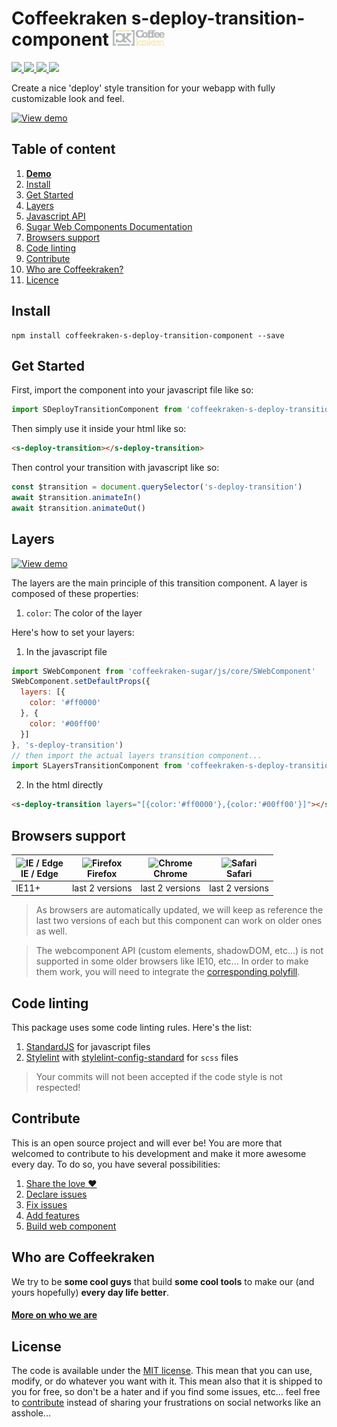 # Coffeekraken s-deploy-transition-component <img src=".resources/coffeekraken-logo.jpg" height="25px" />

<p>
	<!-- <a href="https://travis-ci.org/coffeekraken/s-deploy-transition-component">
		<img src="https://img.shields.io/travis/coffeekraken/s-deploy-transition-component.svg?style=flat-square" />
	</a> -->
	<a href="https://www.npmjs.com/package/coffeekraken-s-deploy-transition-component">
		<img src="https://img.shields.io/npm/v/coffeekraken-s-deploy-transition-component.svg?style=flat-square" />
	</a>
	<a href="https://github.com/coffeekraken/s-deploy-transition-component/blob/master/LICENSE.txt">
		<img src="https://img.shields.io/npm/l/coffeekraken-s-deploy-transition-component.svg?style=flat-square" />
	</a>
	<!-- <a href="https://github.com/coffeekraken/s-deploy-transition-component">
		<img src="https://img.shields.io/npm/dt/coffeekraken-s-deploy-transition-component.svg?style=flat-square" />
	</a>
	<a href="https://github.com/coffeekraken/s-deploy-transition-component">
		<img src="https://img.shields.io/github/forks/coffeekraken/s-deploy-transition-component.svg?style=social&label=Fork&style=flat-square" />
	</a>
	<a href="https://github.com/coffeekraken/s-deploy-transition-component">
		<img src="https://img.shields.io/github/stars/coffeekraken/s-deploy-transition-component.svg?style=social&label=Star&style=flat-square" />
	</a> -->
	<a href="https://twitter.com/coffeekrakenio">
		<img src="https://img.shields.io/twitter/url/http/coffeekrakenio.svg?style=social&style=flat-square" />
	</a>
	<a href="http://coffeekraken.io">
		<img src="https://img.shields.io/twitter/url/http/shields.io.svg?style=flat-square&label=coffeekraken.io&colorB=f2bc2b&style=flat-square" />
	</a>
</p>

<p class="lead">Create a nice 'deploy' style transition for your webapp with fully customizable look and feel.</p>

[![View demo](http://components.coffeekraken.io/assets/img/view-demo.png)](http://components.coffeekraken.io/app/s-deploy-transition-component)

## Table of content

1. **[Demo](http://components.coffeekraken.io/app/s-deploy-transition-component)**
2. [Install](#readme-install)
3. [Get Started](#readme-get-started)
4. [Layers](#readme-layers)
5. [Javascript API](doc/js)
6. [Sugar Web Components Documentation](https://github.com/coffeekraken/sugar/blob/master/doc/webcomponent.md)
7. [Browsers support](#readme-browsers-support)
8. [Code linting](#readme-code-linting)
9. [Contribute](#readme-contribute)
10. [Who are Coffeekraken?](#readme-who-are-coffeekraken)
11. [Licence](#readme-license)

<a name="readme-install"></a>
## Install

```
npm install coffeekraken-s-deploy-transition-component --save
```

<a name="readme-get-started"></a>
## Get Started

First, import the component into your javascript file like so:

```js
import SDeployTransitionComponent from 'coffeekraken-s-deploy-transition-component'
```

Then simply use it inside your html like so:

```html
<s-deploy-transition></s-deploy-transition>
```

Then control your transition with javascript like so:

```js
const $transition = document.querySelector('s-deploy-transition')
await $transition.animateIn()
await $transition.animateOut()
```

<a id="readme-layers"></a>
## Layers

[![View demo](http://components.coffeekraken.io/assets/img/view-demo.png)](http://components.coffeekraken.io/app/s-deploy-transition-component?demo=layers)

The layers are the main principle of this transition component.
A layer is composed of these properties:

1. `color`: The color of the layer

Here's how to set your layers:

1. In the javascript file
```js
import SWebComponent from 'coffeekraken-sugar/js/core/SWebComponent'
SWebComponent.setDefaultProps({
  layers: [{
    color: '#ff0000'
  }, {
    color: '#00ff00'
  }]
}, 's-deploy-transition')
// then import the actual layers transition component...
import SLayersTransitionComponent from 'coffeekraken-s-deploy-transition-component'
```

2. In the html directly
```html
<s-deploy-transition layers="[{color:'#ff0000'},{color:'#00ff00'}]"></s-deploy-transition>
```

<a id="readme-browsers-support"></a>
## Browsers support

| <img src="https://raw.githubusercontent.com/godban/browsers-support-badges/master/src/images/edge.png" alt="IE / Edge" width="16px" height="16px" /></br>IE / Edge | <img src="https://raw.githubusercontent.com/godban/browsers-support-badges/master/src/images/firefox.png" alt="Firefox" width="16px" height="16px" /></br>Firefox | <img src="https://raw.githubusercontent.com/godban/browsers-support-badges/master/src/images/chrome.png" alt="Chrome" width="16px" height="16px" /></br>Chrome | <img src="https://raw.githubusercontent.com/godban/browsers-support-badges/master/src/images/safari.png" alt="Safari" width="16px" height="16px" /></br>Safari |
| --------- | --------- | --------- | --------- |
| IE11+ | last 2 versions| last 2 versions| last 2 versions

> As browsers are automatically updated, we will keep as reference the last two versions of each but this component can work on older ones as well.

> The webcomponent API (custom elements, shadowDOM, etc...) is not supported in some older browsers like IE10, etc... In order to make them work, you will need to integrate the [corresponding polyfill](https://www.webcomponents.org/polyfills).

<a id="readme-code-linting"></a>
##  Code linting

This package uses some code linting rules. Here's the list:

1. [StandardJS](https://standardjs.com/) for javascript files
2. [Stylelint](https://github.com/stylelint/stylelint) with [stylelint-config-standard](https://github.com/stylelint/stylelint-config-standard) for `scss` files

> Your commits will not been accepted if the code style is not respected!

<a id="readme-contribute"></a>
## Contribute

This is an open source project and will ever be! You are more that welcomed to contribute to his development and make it more awesome every day.
To do so, you have several possibilities:

1. [Share the love ❤️](https://github.com/Coffeekraken/coffeekraken/blob/master/contribute.md#contribute-share-the-love)
2. [Declare issues](https://github.com/Coffeekraken/coffeekraken/blob/master/contribute.md#contribute-declare-issues)
3. [Fix issues](https://github.com/Coffeekraken/coffeekraken/blob/master/contribute.md#contribute-fix-issues)
4. [Add features](https://github.com/Coffeekraken/coffeekraken/blob/master/contribute.md#contribute-add-features)
5. [Build web component](https://github.com/Coffeekraken/coffeekraken/blob/master/contribute.md#contribute-build-web-component)

<a id="readme-who-are-coffeekraken"></a>
## Who are Coffeekraken

We try to be **some cool guys** that build **some cool tools** to make our (and yours hopefully) **every day life better**.  

#### [More on who we are](https://github.com/Coffeekraken/coffeekraken/blob/master/who-are-we.md)

<a id="readme-license"></a>
## License

The code is available under the [MIT license](LICENSE.txt). This mean that you can use, modify, or do whatever you want with it. This mean also that it is shipped to you for free, so don't be a hater and if you find some issues, etc... feel free to [contribute](https://github.com/Coffeekraken/coffeekraken/blob/master/contribute.md) instead of sharing your frustrations on social networks like an asshole...

